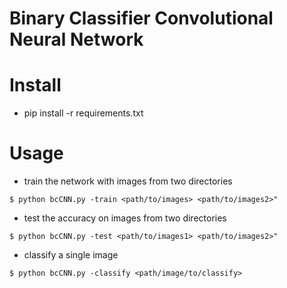 # Binary Classifier Convolutional Neural Network

# Install
* pip install -r requirements.txt

# Usage
* train the network with images from two directories
```
$ python bcCNN.py -train <path/to/images> <path/to/images2>"
```
* test the accuracy on images from two directories
```
$ python bcCNN.py -test <path/to/images1> <path/to/images2>"
```
* classify a single image
```
$ python bcCNN.py -classify <path/image/to/classify>
```
